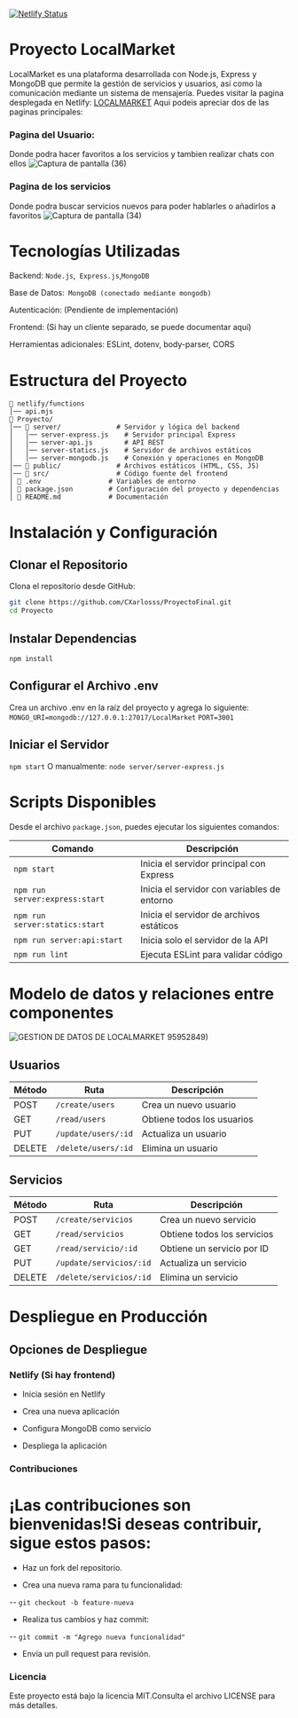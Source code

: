 [![Netlify Status](https://api.netlify.com/api/v1/badges/7eda913a-98f6-478d-a097-55a2bb2ef6d7/deploy-status)](https://app.netlify.com/sites/flourishing-baklava-adefd3/deploys)
#  Proyecto LocalMarket

LocalMarket es una plataforma desarrollada con Node.js, Express y MongoDB que permite la gestión de servicios y usuarios, así como la comunicación mediante un sistema de mensajería.
Puedes visitar la pagina desplegada en Netlify: [LOCALMARKET](https://flourishing-baklava-adefd3.netlify.app/)
Aqui podeis apreciar dos de las paginas principales:
### Pagina del Usuario:
Donde podra hacer favoritos a los servicios y tambien realizar chats con ellos
![Captura de pantalla (36)](https://github.com/user-attachments/assets/5c380750-9124-4013-9a6f-e38ebd54d289)

### Pagina de los servicios
Donde podra buscar servicios nuevos para poder hablarles o añadirlos a favoritos
![Captura de pantalla (34)](https://github.com/user-attachments/assets/18c2f812-3ae0-47b8-9037-3b29f9263a99)

#  Tecnologías Utilizadas

Backend: `Node.js`,` Express.js`,`MongoDB`

Base de Datos:` MongoDB (conectado mediante mongodb)`

Autenticación: (Pendiente de implementación)

Frontend: (Si hay un cliente separado, se puede documentar aquí)

Herramientas adicionales: ESLint, dotenv, body-parser, CORS

#  Estructura del Proyecto
```plaintext
📁 netlify/functions
│── api.mjs
📁 Proyecto/
│── 📂 server/              # Servidor y lógica del backend
│   │── server-express.js    # Servidor principal Express
│   │── server-api.js        # API REST
│   │── server-statics.js    # Servidor de archivos estáticos
│   │── server-mongodb.js    # Conexión y operaciones en MongoDB
│── 📂 public/              # Archivos estáticos (HTML, CSS, JS)
│── 📂 src/                 # Código fuente del frontend
│ 📄 .env                 # Variables de entorno
│ 📄 package.json         # Configuración del proyecto y dependencias
│ 📄 README.md            # Documentación
```
#  Instalación y Configuración

##  Clonar el Repositorio

Clona el repositorio desde GitHub:

```bash
git clone https://github.com/CXarlosss/ProyectoFinal.git
cd Proyecto
```
##  Instalar Dependencias
`npm install`
##  Configurar el Archivo .env
Crea un archivo .env en la raíz del proyecto y agrega lo siguiente:
`MONGO_URI=mongodb://127.0.0.1:27017/LocalMarket`
`PORT=3001`
##  Iniciar el Servidor
`npm start`
O manualmente:
`node server/server-express.js`

#  Scripts Disponibles

Desde el archivo `package.json`, puedes ejecutar los siguientes comandos:

| Comando                         | Descripción                                      |
|---------------------------------|--------------------------------------------------|
| `npm start`                     | Inicia el servidor principal con Express        |
| `npm run server:express:start`  | Inicia el servidor con variables de entorno     |
| `npm run server:statics:start`  | Inicia el servidor de archivos estáticos        |
| `npm run server:api:start`      | Inicia solo el servidor de la API               |
| `npm run lint`                  | Ejecuta ESLint para validar código              |


#  Modelo de datos y relaciones entre componentes
![GESTION DE DATOS DE LOCALMARKET](https://github.com/user-attachments/assets/a3e58e3c-7ba9-4c2d-adc4-792ff0b2ecb8)
95952849)


##  Usuarios

| Método  | Ruta                  | Descripción             |
|---------|------------------------|-------------------------|
| POST    | `/create/users`        | Crea un nuevo usuario   |
| GET     | `/read/users`          | Obtiene todos los usuarios |
| PUT     | `/update/users/:id`    | Actualiza un usuario    |
| DELETE  | `/delete/users/:id`    | Elimina un usuario      |

##  Servicios

| Método  | Ruta                     | Descripción                |
|---------|---------------------------|----------------------------|
| POST    | `/create/servicios`       | Crea un nuevo servicio     |
| GET     | `/read/servicios`         | Obtiene todos los servicios |
| GET     | `/read/servicio/:id`      | Obtiene un servicio por ID |
| PUT     | `/update/servicios/:id`   | Actualiza un servicio      |
| DELETE  | `/delete/servicios/:id`   | Elimina un servicio        |


#  Despliegue en Producción

##  Opciones de Despliegue

###  Netlify (Si hay frontend)

- Inicia sesión en Netlify

- Crea una nueva aplicación

- Configura MongoDB como servicio

- Despliega la aplicación



###  Contribuciones

# ¡Las contribuciones son bienvenidas!Si deseas contribuir, sigue estos pasos:

- Haz un fork del repositorio.

- Crea una nueva rama para tu funcionalidad:

-- `git checkout -b feature-nueva`

- Realiza tus cambios y haz commit:

-- `git commit -m "Agrego nueva funcionalidad"`

- Envía un pull request para revisión.

### Licencia

 Este proyecto está bajo la licencia MIT.Consulta el archivo LICENSE para más detalles.


